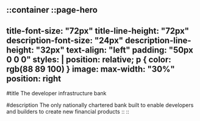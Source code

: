 ::container
::page-hero
---
title-font-size: "72px"
title-line-height: "72px"
description-font-size: "24px"
description-line-height: "32px"
text-align: "left"
padding: "50px 0 0 0"
styles: |
  position: relative;
  p {
    color: rgb(88 89 100)
  }
image:
  max-width: "30%"
  position: right
---
#title
The developer infrastructure bank

#description
The only nationally chartered bank built to enable developers and builders to create new financial products
::
::
